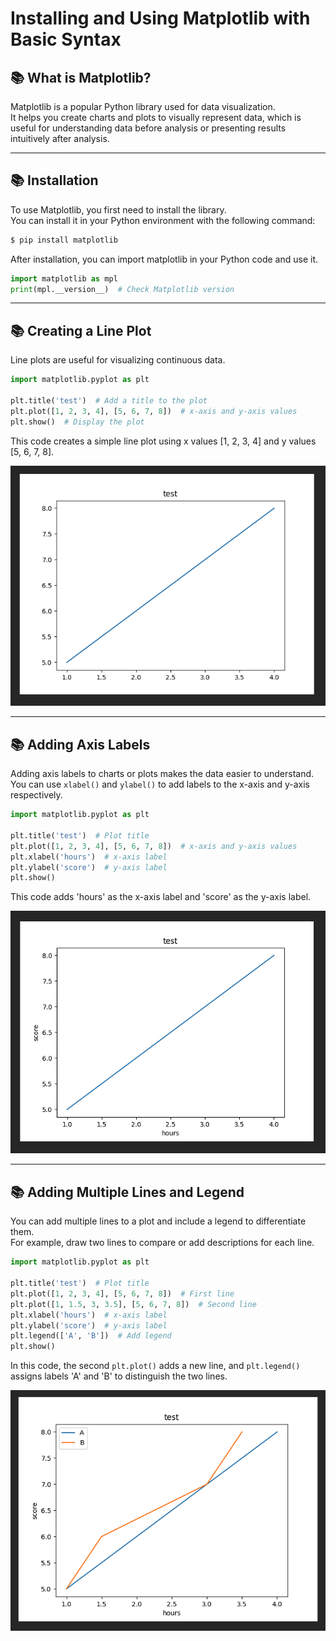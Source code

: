 # Installing and Using Matplotlib with Basic Syntax

## 📚 What is Matplotlib?

Matplotlib is a popular Python library used for data visualization.  
It helps you create charts and plots to visually represent data, which is useful for understanding data before analysis or presenting results intuitively after analysis.

---

## 📚 Installation

To use Matplotlib, you first need to install the library.  
You can install it in your Python environment with the following command:

~~~bash
$ pip install matplotlib
~~~

After installation, you can import matplotlib in your Python code and use it.

~~~python
import matplotlib as mpl
print(mpl.__version__)  # Check Matplotlib version
~~~

---

## 📚 Creating a Line Plot

Line plots are useful for visualizing continuous data.

~~~python
import matplotlib.pyplot as plt

plt.title('test')  # Add a title to the plot
plt.plot([1, 2, 3, 4], [5, 6, 7, 8])  # x-axis and y-axis values
plt.show()  # Display the plot
~~~

This code creates a simple line plot using x values [1, 2, 3, 4] and y values [5, 6, 7, 8].

![](../images/mat1.png)

---

## 📚 Adding Axis Labels

Adding axis labels to charts or plots makes the data easier to understand.  
You can use `xlabel()` and `ylabel()` to add labels to the x-axis and y-axis respectively.

~~~python
import matplotlib.pyplot as plt

plt.title('test')  # Plot title
plt.plot([1, 2, 3, 4], [5, 6, 7, 8])  # x-axis and y-axis values
plt.xlabel('hours')  # x-axis label
plt.ylabel('score')  # y-axis label
plt.show()
~~~

This code adds 'hours' as the x-axis label and 'score' as the y-axis label.

![](../images/mat2.png)

---

## 📚 Adding Multiple Lines and Legend

You can add multiple lines to a plot and include a legend to differentiate them.  
For example, draw two lines to compare or add descriptions for each line.

~~~python
import matplotlib.pyplot as plt

plt.title('test')  # Plot title
plt.plot([1, 2, 3, 4], [5, 6, 7, 8])  # First line
plt.plot([1, 1.5, 3, 3.5], [5, 6, 7, 8])  # Second line
plt.xlabel('hours')  # x-axis label
plt.ylabel('score')  # y-axis label
plt.legend(['A', 'B'])  # Add legend
plt.show()
~~~

In this code, the second `plt.plot()` adds a new line, and `plt.legend()` assigns labels 'A' and 'B' to distinguish the two lines.

![](../images/mat3.png)
